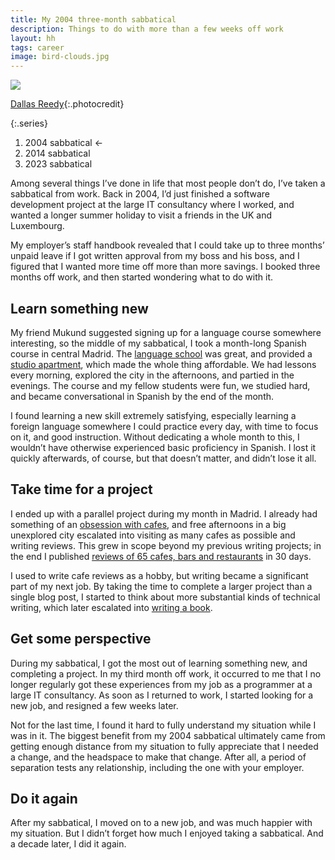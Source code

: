```yaml
---
title: My 2004 three-month sabbatical
description: Things to do with more than a few weeks off work
layout: hh
tags: career
image: bird-clouds.jpg
---
```


![](bird-clouds.jpg)

[Dallas Reedy](https://unsplash.com/photos/NEJFAS1Okho){:.photocredit}

{:.series}
1. 2004 sabbatical ←
2. 2014 sabbatical
3. 2023 sabbatical

Among several things I’ve done in life that most people don’t do, I’ve taken a sabbatical from work.
Back in 2004, I’d just finished a software development project at the large IT consultancy where I worked, and wanted a longer summer holiday to visit a friends in the UK and Luxembourg.

My employer’s staff handbook revealed that I could take up to three months’ unpaid leave if I got written approval from my boss and his boss, and I figured that I wanted more time off more than more savings.
I booked three months off work, and then started wondering what to do with it.

## Learn something new

My friend Mukund suggested signing up for a language course somewhere interesting,
so the middle of my sabbatical, I took a month-long Spanish course in central Madrid.
The [language school](https://www.eurekamadrid.com/en/) was great, and provided a 
[studio apartment](https://www.eurekamadrid.com/en/housing/studios), which made the whole thing affordable.
We had lessons every morning, explored the city in the afternoons, and partied in the evenings.
The course and my fellow students were fun, we studied hard, and became conversational in Spanish by the end of the month.

I found learning a new skill extremely satisfying, especially learning a foreign language somewhere I could practice every day, with time to focus on it, and good instruction.
Without dedicating a whole month to this, I wouldn’t have otherwise experienced basic proficiency in Spanish.
I lost it quickly afterwards, of course, but that doesn’t matter, and didn’t lose it all.

## Take time for a project

I ended up with a parallel project during my month in Madrid.
I already had something of an [obsession with cafes](/why_sofas), 
and free afternoons in a big unexplored city escalated into visiting as many cafes as possible and writing reviews.
This grew in scope beyond my previous writing projects; in the end I published 
[reviews of 65 cafes, bars and restaurants](https://hilton.org.uk/madrid/) in 30 days.

I used to write cafe reviews as a hobby, but writing became a significant part of my next job.
By taking the time to complete a larger project than a single blog post, I started to think about more substantial kinds of technical writing, which later escalated into [writing a book](http://bit.ly/playscala2p).

## Get some perspective

During my sabbatical, I got the most out of learning something new, and completing a project.
In my third month off work, it occurred to me that I no longer regularly got these experiences from my job as a programmer at a large IT consultancy.
As soon as I returned to work, I started looking for a new job, and resigned a few weeks later.

Not for the last time, I found it hard to fully understand my situation while I was in it.
The biggest benefit from my 2004 sabbatical ultimately came from getting enough distance from my situation to fully appreciate that I needed a change, and the headspace to make that change.
After all, a period of separation tests any relationship, including the one with your employer.

## Do it again

After my sabbatical, I moved on to a new job, and was much happier with my situation.
But I didn’t forget how much I enjoyed taking a sabbatical.
And a decade later, I did it again.
